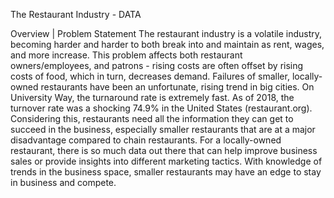 The Restaurant Industry - DATA

Overview | Problem Statement
The restaurant industry is a volatile industry, becoming harder and harder to both break into and maintain as rent, wages, and more increase. This problem affects both restaurant owners/employees, and patrons - rising costs are often offset by rising costs of food, which in turn, decreases demand. 
Failures of smaller, locally-owned restaurants have been an unfortunate, rising trend in big cities. On University Way, the turnaround rate is extremely fast. As of 2018, the turnover rate was a shocking 74.9% in the United States (restaurant.org). Considering this, restaurants need all the information they can get to succeed in the business, especially smaller restaurants that are at a major disadvantage compared to chain restaurants. 
For a locally-owned restaurant, there is so much data out there that can help improve business sales or provide insights into different marketing tactics. With knowledge of trends in the business space, smaller restaurants may have an edge to stay in business and compete.

